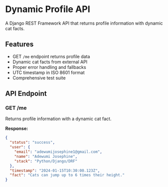 # Dynamic Profile API

A Django REST Framework API that returns profile information with dynamic cat facts.

## Features

- GET `/me` endpoint returns profile data
- Dynamic cat facts from external API
- Proper error handling and fallbacks
- UTC timestamp in ISO 8601 format
- Comprehensive test suite

## API Endpoint

### GET /me
Returns profile information with a dynamic cat fact.

**Response:**
```json
{
  "status": "success",
  "user": {
    "email": "adewumijosephine1@gmail.com",
    "name": "Adewumi Josephine",
    "stack": "Python/Django/DRF"
  },
  "timestamp": "2024-01-15T10:30:00.123Z",
  "fact": "Cats can jump up to 6 times their height."
}
